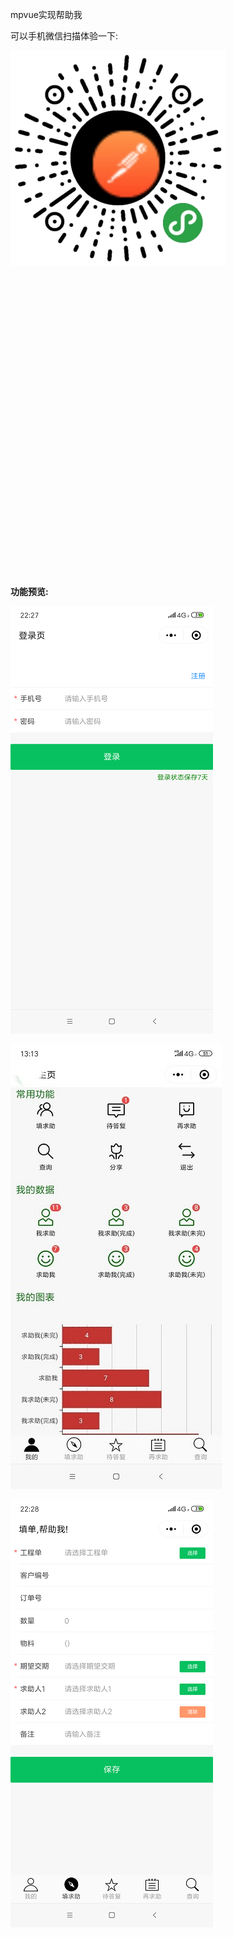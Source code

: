 mpvue实现帮助我   

可以手机微信扫描体验一下:  

![](mdresourcefile/barcode.jpg)





```  





  






















 
  
```



**功能预览:**  

![](mdresourcefile/ui1.png)


![](mdresourcefile/ui2.jpg)


![](mdresourcefile/ui3.png)
